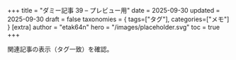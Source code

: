 +++
title = "ダミー記事 39 – プレビュー用"
date = 2025-09-30
updated = 2025-09-30
draft = false
taxonomies = { tags=["タグ"], categories=["メモ"] }
[extra]
author = "etak64n"
hero = "/images/placeholder.svg"
toc = true
+++

関連記事の表示（タグ一致）を確認。

